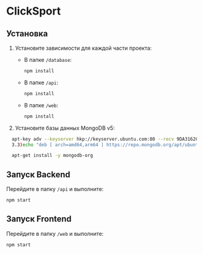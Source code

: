 # ClickSport

## Установка

1. Установите зависимости для каждой части проекта:
   - В папке `/database`:
     ```bash
     npm install
     ```
   - В папке `/api`:
     ```bash
     npm install
     ```
   - В папке `/web`:
     ```bash
     npm install
     ```

2. Установите базы данных MongoDB v5:
```bash
  apt-key adv --keyserver hkp://keyserver.ubuntu.com:80 --recv 9DA31620334BD75D9DCB49F368818C72E52529D4
  3.3)echo "deb [ arch=amd64,arm64 ] https://repo.mongodb.org/apt/ubuntu xenial/mongodb-org/5.0 multiverse" | sudo tee /etc/apt/sources.list.d/mongodb-org-5.0.list
```
```bash
  apt-get install -y mongodb-org
```

## Запуск Backend

Перейдите в папку `/api` и выполните:

```bash
npm start
```

## Запуск Frontend

Перейдите в папку `/web` и выполните:

```bash
npm start
```